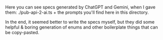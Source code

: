 Here you can see specs generated by ChatGPT and Gemini,
when I gave them: ./pub-api-2-ai.ts + the prompts you'll find here in this directory.

In the end, it seemed better to write the specs myself, but they did some
helpful & boring generation of enums and other boilerplate things that can be
copy-pasted.

